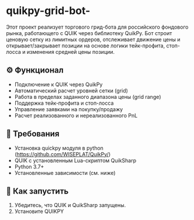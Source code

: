 # quikpy-grid-bot-
Этот проект реализует торгового грид-бота для российского фондового рынка, работающего с QUIK через библиотеку QuikPy. Бот строит ценовую сетку из лимитных ордеров, отслеживает движение цены и открывает/закрывает позиции на основе логики тейк-профита, стоп-лосса и изменения средней цены позиции.


## ⚙️ Функционал

- Подключение к QUIK через QuikPy 
- Автоматический расчет уровней сетки (grid)
- Работа в пределах заданного диапазона цены (grid range)
- Поддержка тейк-профита и стоп-лосса
- Управление заявками на покупку/продажу
- Расчет реализованного и нереализованного PnL

## 🧠 Требования
- Установка quickpy модуля в python (https://github.com/WISEPLAT/QuikPy/)
- QUIK с установленным Lua-скриптом QuikSharp
- Python 3.7+
- Установленные зависимости (см. ниже)

## 🚀 Как запустить

1. Убедитесь, что QUIK и QuikSharp запущены.
2. Установите QUIKPY



